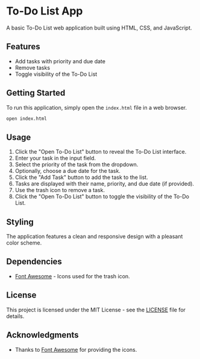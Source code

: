# To-Do List App

A basic To-Do List web application built using HTML, CSS, and JavaScript.

## Features

- Add tasks with priority and due date
- Remove tasks
- Toggle visibility of the To-Do List

## Getting Started

To run this application, simply open the `index.html` file in a web browser.

```bash
open index.html
```

## Usage

1. Click the "Open To-Do List" button to reveal the To-Do List interface.
2. Enter your task in the input field.
3. Select the priority of the task from the dropdown.
4. Optionally, choose a due date for the task.
5. Click the "Add Task" button to add the task to the list.
6. Tasks are displayed with their name, priority, and due date (if provided).
7. Use the trash icon to remove a task.
8. Click the "Open To-Do List" button to toggle the visibility of the To-Do List.

## Styling

The application features a clean and responsive design with a pleasant color scheme.

## Dependencies

- [Font Awesome](https://fontawesome.com/) - Icons used for the trash icon.

## License

This project is licensed under the MIT License - see the [LICENSE](LICENSE) file for details.

## Acknowledgments

- Thanks to [Font Awesome](https://fontawesome.com/) for providing the icons.
